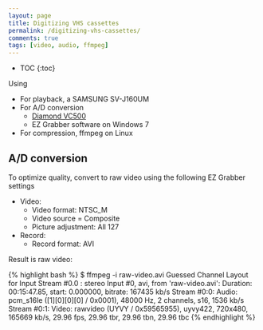 ```yaml
---
layout: page
title: Digitizing VHS cassettes
permalink: /digitizing-vhs-cassettes/
comments: true
tags: [video, audio, ffmpeg]
---
```


* TOC
{:toc}

Using

- For playback, a SAMSUNG SV-J160UM
- For A/D conversion
  - [Diamond VC500](http://www.amazon.com/Diamond-VC500-Touch-Capture-Device/dp/B000VM60I8)
  - EZ Grabber software on Windows 7
- For compression, ffmpeg on Linux

## A/D conversion

To optimize quality, convert to raw video using the following EZ Grabber settings

- Video:
  - Video format: NTSC\_M
  - Video source = Composite
  - Picture adjustment: All 127
- Record:
  - Record format: AVI

Result is raw video:

{% highlight bash %}
$ ffmpeg -i raw-video.avi
Guessed Channel Layout for  Input Stream #0.0 : stereo
Input #0, avi, from 'raw-video.avi':
  Duration: 00:15:47.85, start: 0.000000, bitrate: 167435 kb/s
    Stream #0:0: Audio: pcm_s16le ([1][0][0][0] / 0x0001), 48000 Hz, 2 channels, s16, 1536 kb/s
    Stream #0:1: Video: rawvideo (UYVY / 0x59565955), uyvy422, 720x480, 165669 kb/s, 29.96 fps, 29.96 tbr, 29.96 tbn, 29.96 tbc
{% endhighlight %}

<!--

## Compression

Compress video and pack in a Matroska container with uncompressed audio,
mapping the audio left channel to a single mono channel.  Using H.264 because
of its good quality, size and compatibility.

{% highlight bash %}
$ ffmpeg -i raw-video.avi -c:v libx264 -preset slow -crf 17 -c:a pcm_s16le video.mkv
{% endhighlight %}

Result:

{% highlight bash %}
$ ffmpeg -i video.mkv
{% endhighlight %}

## References

- <https://trac.ffmpeg.org/wiki/AudioChannelManipulation>

-->
